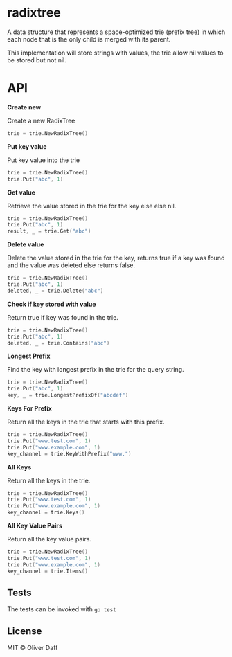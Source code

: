 # radixtree

A data structure that represents a space-optimized trie
(prefix tree) in which each node that is the only child is merged with its parent.

This implementation will store strings with values, the trie allow nil values to be stored but not nil.

# API

__Create new__

Create a new RadixTree

```go
trie = trie.NewRadixTree()
```

__Put key value__

Put key value into the trie

```go
trie = trie.NewRadixTree()
trie.Put("abc", 1)
```

__Get value__

Retrieve the value stored in the trie for the key else else nil.

```go
trie = trie.NewRadixTree()
trie.Put("abc", 1)
result, _ = trie.Get("abc")
```

__Delete value__

Delete the value stored in the trie for the key, returns true
if a key was found and the value was deleted else returns false.

```go
trie = trie.NewRadixTree()
trie.Put("abc", 1)
deleted, _ = trie.Delete("abc")
```

__Check if key stored with value__

Return true if key was found in the trie.

```go
trie = trie.NewRadixTree()
trie.Put("abc", 1)
deleted, _ = trie.Contains("abc")
```

__Longest Prefix__

Find the key with longest prefix in the trie for the query string.

```go
trie = trie.NewRadixTree()
trie.Put("abc", 1)
key, _ = trie.LongestPrefixOf("abcdef")
```

__Keys For Prefix__

Return all the keys in the trie that starts with this prefix.

```go
trie = trie.NewRadixTree()
trie.Put("www.test.com", 1)
trie.Put("www.example.com", 1)
key_channel = trie.KeyWithPrefix("www.")
```

__All Keys__

Return all the keys in the trie.

```go
trie = trie.NewRadixTree()
trie.Put("www.test.com", 1)
trie.Put("www.example.com", 1)
key_channel = trie.Keys()
```


__All Key Value Pairs__

Return all the key value pairs.
```go
trie = trie.NewRadixTree()
trie.Put("www.test.com", 1)
trie.Put("www.example.com", 1)
key_channel = trie.Items()
```



## Tests
The tests can be invoked with `go test`

## License
MIT © Oliver Daff